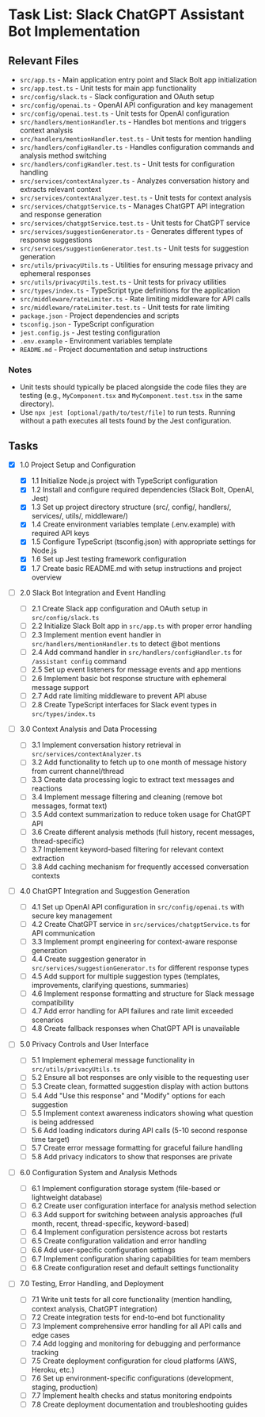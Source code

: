 # Task List: Slack ChatGPT Assistant Bot Implementation

## Relevant Files

- `src/app.ts` - Main application entry point and Slack Bolt app initialization
- `src/app.test.ts` - Unit tests for main app functionality
- `src/config/slack.ts` - Slack configuration and OAuth setup
- `src/config/openai.ts` - OpenAI API configuration and key management
- `src/config/openai.test.ts` - Unit tests for OpenAI configuration
- `src/handlers/mentionHandler.ts` - Handles bot mentions and triggers context analysis
- `src/handlers/mentionHandler.test.ts` - Unit tests for mention handling
- `src/handlers/configHandler.ts` - Handles configuration commands and analysis method switching
- `src/handlers/configHandler.test.ts` - Unit tests for configuration handling
- `src/services/contextAnalyzer.ts` - Analyzes conversation history and extracts relevant context
- `src/services/contextAnalyzer.test.ts` - Unit tests for context analysis
- `src/services/chatgptService.ts` - Manages ChatGPT API integration and response generation
- `src/services/chatgptService.test.ts` - Unit tests for ChatGPT service
- `src/services/suggestionGenerator.ts` - Generates different types of response suggestions
- `src/services/suggestionGenerator.test.ts` - Unit tests for suggestion generation
- `src/utils/privacyUtils.ts` - Utilities for ensuring message privacy and ephemeral responses
- `src/utils/privacyUtils.test.ts` - Unit tests for privacy utilities
- `src/types/index.ts` - TypeScript type definitions for the application
- `src/middleware/rateLimiter.ts` - Rate limiting middleware for API calls
- `src/middleware/rateLimiter.test.ts` - Unit tests for rate limiting
- `package.json` - Project dependencies and scripts
- `tsconfig.json` - TypeScript configuration
- `jest.config.js` - Jest testing configuration
- `.env.example` - Environment variables template
- `README.md` - Project documentation and setup instructions

### Notes

- Unit tests should typically be placed alongside the code files they are testing (e.g., `MyComponent.tsx` and `MyComponent.test.tsx` in the same directory).
- Use `npx jest [optional/path/to/test/file]` to run tests. Running without a path executes all tests found by the Jest configuration.

## Tasks

- [x] 1.0 Project Setup and Configuration

  - [x] 1.1 Initialize Node.js project with TypeScript configuration
  - [x] 1.2 Install and configure required dependencies (Slack Bolt, OpenAI, Jest)
  - [x] 1.3 Set up project directory structure (src/, config/, handlers/, services/, utils/, middleware/)
  - [x] 1.4 Create environment variables template (.env.example) with required API keys
  - [x] 1.5 Configure TypeScript (tsconfig.json) with appropriate settings for Node.js
  - [x] 1.6 Set up Jest testing framework configuration
  - [x] 1.7 Create basic README.md with setup instructions and project overview

- [ ] 2.0 Slack Bot Integration and Event Handling

  - [ ] 2.1 Create Slack app configuration and OAuth setup in `src/config/slack.ts`
  - [ ] 2.2 Initialize Slack Bolt app in `src/app.ts` with proper error handling
  - [ ] 2.3 Implement mention event handler in `src/handlers/mentionHandler.ts` to detect @bot mentions
  - [ ] 2.4 Add command handler in `src/handlers/configHandler.ts` for `/assistant config` command
  - [ ] 2.5 Set up event listeners for message events and app mentions
  - [ ] 2.6 Implement basic bot response structure with ephemeral message support
  - [ ] 2.7 Add rate limiting middleware to prevent API abuse
  - [ ] 2.8 Create TypeScript interfaces for Slack event types in `src/types/index.ts`

- [ ] 3.0 Context Analysis and Data Processing

  - [ ] 3.1 Implement conversation history retrieval in `src/services/contextAnalyzer.ts`
  - [ ] 3.2 Add functionality to fetch up to one month of message history from current channel/thread
  - [ ] 3.3 Create data processing logic to extract text messages and reactions
  - [ ] 3.4 Implement message filtering and cleaning (remove bot messages, format text)
  - [ ] 3.5 Add context summarization to reduce token usage for ChatGPT API
  - [ ] 3.6 Create different analysis methods (full history, recent messages, thread-specific)
  - [ ] 3.7 Implement keyword-based filtering for relevant context extraction
  - [ ] 3.8 Add caching mechanism for frequently accessed conversation contexts

- [ ] 4.0 ChatGPT Integration and Suggestion Generation

  - [ ] 4.1 Set up OpenAI API configuration in `src/config/openai.ts` with secure key management
  - [ ] 4.2 Create ChatGPT service in `src/services/chatgptService.ts` for API communication
  - [ ] 3.3 Implement prompt engineering for context-aware response generation
  - [ ] 4.4 Create suggestion generator in `src/services/suggestionGenerator.ts` for different response types
  - [ ] 4.5 Add support for multiple suggestion types (templates, improvements, clarifying questions, summaries)
  - [ ] 4.6 Implement response formatting and structure for Slack message compatibility
  - [ ] 4.7 Add error handling for API failures and rate limit exceeded scenarios
  - [ ] 4.8 Create fallback responses when ChatGPT API is unavailable

- [ ] 5.0 Privacy Controls and User Interface

  - [ ] 5.1 Implement ephemeral message functionality in `src/utils/privacyUtils.ts`
  - [ ] 5.2 Ensure all bot responses are only visible to the requesting user
  - [ ] 5.3 Create clean, formatted suggestion display with action buttons
  - [ ] 5.4 Add "Use this response" and "Modify" options for each suggestion
  - [ ] 5.5 Implement context awareness indicators showing what question is being addressed
  - [ ] 5.6 Add loading indicators during API calls (5-10 second response time target)
  - [ ] 5.7 Create error message formatting for graceful failure handling
  - [ ] 5.8 Add privacy indicators to show that responses are private

- [ ] 6.0 Configuration System and Analysis Methods

  - [ ] 6.1 Implement configuration storage system (file-based or lightweight database)
  - [ ] 6.2 Create user configuration interface for analysis method selection
  - [ ] 6.3 Add support for switching between analysis approaches (full month, recent, thread-specific, keyword-based)
  - [ ] 6.4 Implement configuration persistence across bot restarts
  - [ ] 6.5 Create configuration validation and error handling
  - [ ] 6.6 Add user-specific configuration settings
  - [ ] 6.7 Implement configuration sharing capabilities for team members
  - [ ] 6.8 Create configuration reset and default settings functionality

- [ ] 7.0 Testing, Error Handling, and Deployment
  - [ ] 7.1 Write unit tests for all core functionality (mention handling, context analysis, ChatGPT integration)
  - [ ] 7.2 Create integration tests for end-to-end bot functionality
  - [ ] 7.3 Implement comprehensive error handling for all API calls and edge cases
  - [ ] 7.4 Add logging and monitoring for debugging and performance tracking
  - [ ] 7.5 Create deployment configuration for cloud platforms (AWS, Heroku, etc.)
  - [ ] 7.6 Set up environment-specific configurations (development, staging, production)
  - [ ] 7.7 Implement health checks and status monitoring endpoints
  - [ ] 7.8 Create deployment documentation and troubleshooting guides
